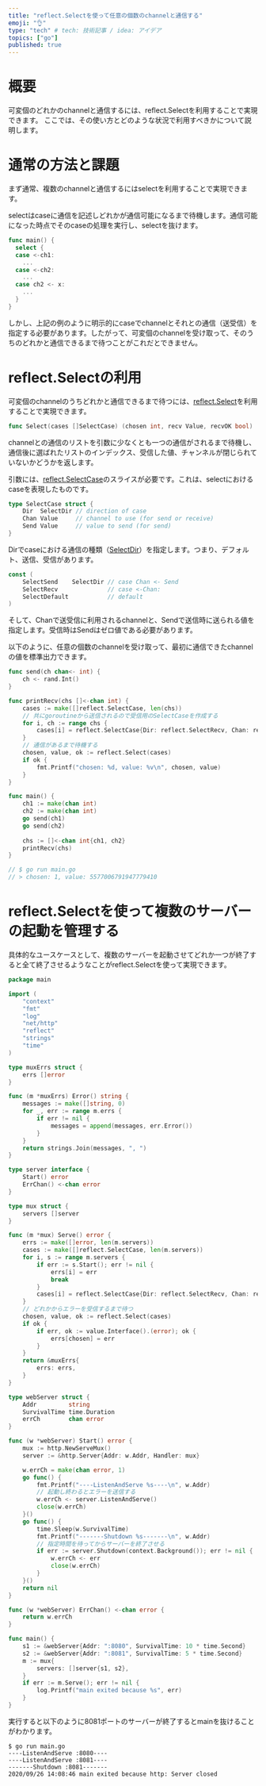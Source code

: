 ```yaml
---
title: "reflect.Selectを使って任意の個数のchannelと通信する"
emoji: "👌"
type: "tech" # tech: 技術記事 / idea: アイデア
topics: ["go"]
published: true
---
```


# 概要

可変個のどれかのchannelと通信するには、reflect.Selectを利用することで実現できます。
ここでは、その使い方とどのような状況で利用すべきかについて説明します。

# 通常の方法と課題

まず通常、複数のchannelと通信するにはselectを利用することで実現できます。

selectはcaseに通信を記述しどれかが通信可能になるまで待機します。通信可能になった時点でそのcaseの処理を実行し、selectを抜けます。

```go
func main() {
  select {
  case <-ch1:
    ...
  case <-ch2:
    ...
  case ch2 <- x:
    ...
  }
}
```

しかし、上記の例のように明示的にcaseでchannelとそれとの通信（送受信）を指定する必要があります。したがって、可変個のchannelを受け取って、そのうちのどれかと通信できるまで待つことがこれだとできません。

# reflect.Selectの利用
可変個のchannelのうちどれかと通信できるまで待つには、[reflect.Select](https://golang.org/pkg/reflect/#Select)を利用することで実現できます。

```go
func Select(cases []SelectCase) (chosen int, recv Value, recvOK bool)
```

channelとの通信のリストを引数に少なくとも一つの通信がされるまで待機し、通信後に選ばれたリストのインデックス、受信した値、チャンネルが閉じられていないかどうかを返します。

引数には、[reflect.SelectCase](https://golang.org/pkg/reflect/#SelectCase)のスライスが必要です。これは、selectにおけるcaseを表現したものです。

```go
type SelectCase struct {
    Dir  SelectDir // direction of case
    Chan Value     // channel to use (for send or receive)
    Send Value     // value to send (for send)
}
```

Dirでcaseにおける通信の種類（[SelectDir](https://golang.org/pkg/reflect/#SelectDir)）を指定します。つまり、デフォルト、送信、受信があります。

```go
const (
    SelectSend    SelectDir // case Chan <- Send
    SelectRecv              // case <-Chan:
    SelectDefault           // default
)
```

そして、Chanで送受信に利用されるchannelと、Sendで送信時に送られる値を指定します。受信時はSendはゼロ値である必要があります。

以下のように、任意の個数のchannelを受け取って、最初に通信できたchannelの値を標準出力できます。
```go
func send(ch chan<- int) {
	ch <- rand.Int()
}

func printRecv(chs []<-chan int) {
	cases := make([]reflect.SelectCase, len(chs))
	// 共にgoroutineから送信されるので受信用のSelectCaseを作成する
	for i, ch := range chs {
		cases[i] = reflect.SelectCase{Dir: reflect.SelectRecv, Chan: reflect.ValueOf(ch)}
	}
	// 通信があるまで待機する
	chosen, value, ok := reflect.Select(cases)
	if ok {
		fmt.Printf("chosen: %d, value: %v\n", chosen, value)
	}
}

func main() {
	ch1 := make(chan int)
	ch2 := make(chan int)
	go send(ch1)
	go send(ch2)
	
	chs := []<-chan int{ch1, ch2}
	printRecv(chs)
}

// $ go run main.go
// > chosen: 1, value: 5577006791947779410
```

# reflect.Selectを使って複数のサーバーの起動を管理する

具体的なユースケースとして、複数のサーバーを起動させてどれか一つが終了すると全て終了させるようなことがreflect.Selectを使って実現できます。

```go
package main

import (
	"context"
	"fmt"
	"log"
	"net/http"
	"reflect"
	"strings"
	"time"
)

type muxErrs struct {
	errs []error
}

func (m *muxErrs) Error() string {
	messages := make([]string, 0)
	for _, err := range m.errs {
		if err != nil {
			messages = append(messages, err.Error())
		}
	}
	return strings.Join(messages, ", ")
}

type server interface {
	Start() error
	ErrChan() <-chan error
}

type mux struct {
	servers []server
}

func (m *mux) Serve() error {
	errs := make([]error, len(m.servers))
	cases := make([]reflect.SelectCase, len(m.servers))
	for i, s := range m.servers {
		if err := s.Start(); err != nil {
			errs[i] = err
			break
		}
		cases[i] = reflect.SelectCase{Dir: reflect.SelectRecv, Chan: reflect.ValueOf(s.ErrChan())}
	}
	// どれかからエラーを受信するまで待つ
	chosen, value, ok := reflect.Select(cases)
	if ok {
		if err, ok := value.Interface().(error); ok {
			errs[chosen] = err
		}
	}
	return &muxErrs{
		errs: errs,
	}
}

type webServer struct {
	Addr         string
	SurvivalTime time.Duration
	errCh        chan error
}

func (w *webServer) Start() error {
	mux := http.NewServeMux()
	server := &http.Server{Addr: w.Addr, Handler: mux}

	w.errCh = make(chan error, 1)
	go func() {
		fmt.Printf("----ListenAndServe %s----\n", w.Addr)
		// 起動し終わるとエラーを送信する
		w.errCh <- server.ListenAndServe()
		close(w.errCh)
	}()
	go func() {
		time.Sleep(w.SurvivalTime)
		fmt.Printf("-------Shutdown %s-------\n", w.Addr)
		// 指定時間を待ってからサーバーを終了させる
		if err := server.Shutdown(context.Background()); err != nil {
			w.errCh <- err
			close(w.errCh)
		}
	}()
	return nil
}

func (w *webServer) ErrChan() <-chan error {
	return w.errCh
}

func main() {
	s1 := &webServer{Addr: ":8080", SurvivalTime: 10 * time.Second}
	s2 := &webServer{Addr: ":8081", SurvivalTime: 5 * time.Second}
	m := mux{
		servers: []server{s1, s2},
	}
	if err := m.Serve(); err != nil {
		log.Printf("main exited because %s", err)
	}
}
```

実行すると以下のように8081ポートのサーバーが終了するとmainを抜けることがわかります。
```shell
$ go run main.go
----ListenAndServe :8080----
----ListenAndServe :8081----
-------Shutdown :8081-------
2020/09/26 14:08:46 main exited because http: Server closed
```

